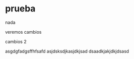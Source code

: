 prueba
======
nada


veremos cambios

cambios 2

asgdgfadgsffhfsafd
asjdsksdjkasjdkjsad
dsaadkjakjdkjdsasd
